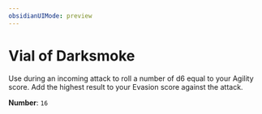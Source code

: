 ```yaml
---
obsidianUIMode: preview
---
```

# Vial of Darksmoke

Use during an incoming attack to roll a number of d6 equal to your Agility score. Add the highest result to your Evasion score against the attack.

**Number**: `16`